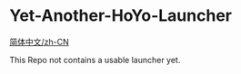 # Yet-Another-HoYo-Launcher

[简体中文/zh-CN](/Docs/md/i18n/zh/README.md)

This Repo not contains a usable launcher yet.
